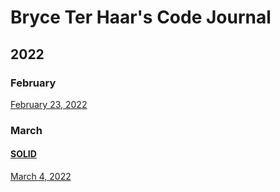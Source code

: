 # Bryce Ter Haar's Code Journal

## 2022
### February

[February 23, 2022](2022/Feb23.md)

### March

#### [SOLID](2022/SOLID.md)
[March 4, 2022](2022/SOLID/March4.md)
